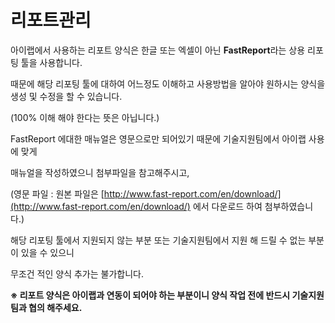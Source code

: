 # 리포트관리

아이랩에서 사용하는 리포트 양식은 한글 또는 엑셀이 아닌 **FastReport**라는 상용 리포팅 툴을 사용합니다.

때문에 해당 리포팅 툴에 대하여 어느정도 이해하고 사용방법을 알아야 원하시는 양식을 생성 및 수정을 할 수 있습니다. 

\(100% 이해 해야 한다는 뜻은 아닙니다.\)



FastReport 에대한 매뉴얼은 영문으로만 되어있기 때문에 기술지원팀에서 아이랩 사용에 맞게

매뉴얼을 작성하였으니 첨부파일을 참고해주시고,

\(영문 파일 : 원본 파일은 [http://www.fast-report.com/en/download/](http://www.fast-report.com/en/download/) 에서 다운로드 하여 첨부하였습니다.\)



해당 리포팅 툴에서 지원되지 않는 부분 또는 기술지원팀에서 지원 해 드릴 수 없는 부분이 있을 수 있으니

무조건 적인 양식 추가는 불가합니다.

  


**※ 리포트 양식은 아이랩과 연동이 되어야 하는 부분이니 양식 작업 전에 반드시 기술지원팀과 협의 해주세요.**  


